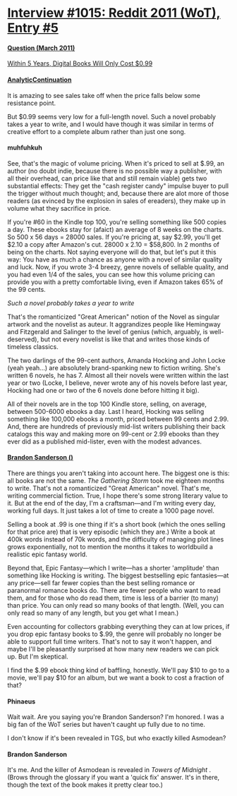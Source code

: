 # [Interview #1015: Reddit 2011 (WoT), Entry #5](https://www.theoryland.com/intvmain.php?i=1015#5)

#### [Question (March 2011)](http://www.reddit.com/r/TrueReddit/comments/g2bfg/within_5_years_digital_books_will_only_cost_099/)

[Within 5 Years, Digital Books Will Only Cost $0.99](http://kk.org/thetechnium/archives/2011/03/99_cent_books.php?utm_source=feedburner&utm_medium=feed&utm_campaign=Feed%3A+kklifestream+%28KK+Lifestream%29)

#### [AnalyticContinuation](http://www.reddit.com/r/TrueReddit/comments/g2bfg/within_5_years_digital_books_will_only_cost_099/c1ke9og )

It is amazing to see sales take off when the price falls below some resistance point.

But $0.99 seems very low for a full-length novel. Such a novel probably takes a year to write, and I would have though it was similar in terms of creative effort to a complete album rather than just one song.

#### muhfuhkuh

See, that's the magic of volume pricing. When it's priced to sell at $.99, an author (no doubt indie, because there is no possible way a publisher, with all their overhead, can price like that and still remain viable) gets two substantial effects: They get the "cash register candy" impulse buyer to pull the trigger without much thought; and, because there are alot more of those readers (as evinced by the explosion in sales of ereaders), they make up in volume what they sacrifice in price.

If you're #60 in the Kindle top 100, you're selling something like 500 copies a day. These ebooks stay for (afaict) an average of 8 weeks on the charts. So 500 x 56 days = 28000 sales. If you're pricing at, say $2.99, you'll get $2.10 a copy after Amazon's cut. 28000 x 2.10 = $58,800. In 2 months of being on the charts. Not saying everyone will do that, but let's put it this way: You have as much a chance as anyone with a novel of similar quality and luck. Now, if you wrote 3-4 breezy, genre novels of sellable quality, and you had even 1/4 of the sales, you can see how this volume pricing can provide you with a pretty comfortable living, even if Amazon takes 65% of the 99 cents.

*Such a novel probably takes a year to write*

That's the romanticized "Great American" notion of the Novel as singular artwork and the novelist as auteur. It aggrandizes people like Hemingway and Fitzgerald and Salinger to the level of genius (which, arguably, is well-deserved), but not every novelist is like that and writes those kinds of timeless classics.

The two darlings of the 99-cent authors, Amanda Hocking and John Locke (yeah yeah...) are absolutely brand-spanking new to fiction writing. She's written 6 novels, he has 7. Almost all their novels were written within the last year or two (Locke, I believe, never wrote any of his novels before last year, Hocking had one or two of the 6 novels done before hitting it big).

All of their novels are in the top 100 Kindle store, selling, on average, between 500-6000 ebooks a day. Last I heard, Hocking was selling something like 100,000 ebooks a month, priced between 99 cents and 2.99. And, there are hundreds of previously mid-list writers publishing their back catalogs this way and making more on 99-cent or 2.99 ebooks than they ever did as a published mid-lister, even with the modest advances.

#### [Brandon Sanderson ()](http://www.reddit.com/r/TrueReddit/comments/g2bfg/within_5_years_digital_books_will_only_cost_099/c1kfr86)

There are things you aren't taking into account here. The biggest one is this: all books are not the same.
*The Gathering Storm*
took me eighteen months to write. That's not a romanticized "Great American" novel. That's me, writing commercial fiction. True, I hope there's some strong literary value to it. But at the end of the day, I'm a craftsman—and I'm writing every day, working full days. It just takes a lot of time to create a 1000 page novel.

Selling a book at .99 is one thing if it's a short book (which the ones selling for that price are) that is very episodic (which they are.) Write a book at 400k words instead of 70k words, and the difficulty of managing plot lines grows exponentially, not to mention the months it takes to worldbuild a realistic epic fantasy world.

Beyond that, Epic Fantasy—which I write—has a shorter 'amplitude' than something like Hocking is writing. The biggest bestselling epic fantasies—at any price—sell far fewer copies than the best selling romance or paranormal romance books do. There are fewer people who want to read them, and for those who do read them, time is less of a barrier (to many) than price. You can only read so many books of that length. (Well, you can only read so many of any length, but you get what I mean.)

Even accounting for collectors grabbing everything they can at low prices, if you drop epic fantasy books to $.99, the genre will probably no longer be able to support full time writers. That's not to say it won't happen, and maybe I'll be pleasantly surprised at how many new readers we can pick up. But I'm skeptical.

I find the $.99 ebook thing kind of baffling, honestly. We'll pay $10 to go to a movie, we'll pay $10 for an album, but we want a book to cost a fraction of that?

#### Phinaeus

Wait wait. Are you saying you're Brandon Sanderson? I'm honored. I was a big fan of the WoT series but haven't caught up fully due to no time.

I don't know if it's been revealed in TGS, but who exactly killed Asmodean?

#### Brandon Sanderson

It's me. And the killer of Asmodean is revealed in
*Towers of Midnight*
. (Brows through the glossary if you want a 'quick fix' answer. It's in there, though the text of the book makes it pretty clear too.)

